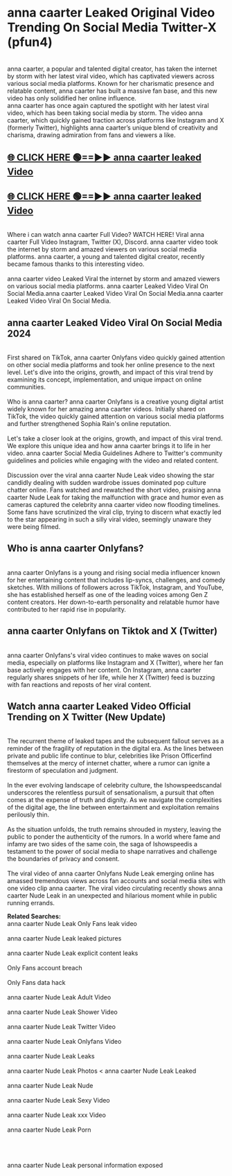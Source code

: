# anna caarter Leaked Original Video Trending On Social Media Twitter-X (pfun4)

<br>
anna caarter, a popular and talented digital creator, has taken the internet by storm with her latest viral video, which has captivated viewers across various social media platforms. Known for her charismatic presence and relatable content, anna caarter has built a massive fan base, and this new video has only solidified her online influence.
<br>
anna caarter has once again captured the spotlight with her latest viral video, which has been taking social media by storm. The video anna caarter, which quickly gained traction across platforms like Instagram and X (formerly Twitter), highlights anna caarter’s unique blend of creativity and charisma, drawing admiration from fans and viewers a like.
<br>

## [🌐 CLICK HERE 🟢==►►  anna caarter leaked Video ](https://onlyclips.site?title=anna_caarter&ref=git)

## [🌐 CLICK HERE 🟢==►►  anna caarter leaked Video ](https://onlyclips.site?title=anna_caarter&ref=git)



<br>
Where i can watch anna caarter Full Video? WATCH HERE! Viral anna caarter Full Video Instagram, Twitter (X), Discord. anna caarter video took the internet by storm and amazed viewers on various social media platforms. anna caarter, a young and talented digital creator, recently became famous thanks to this interesting video.
<br><br>
anna caarter video Leaked Viral the internet by storm and amazed viewers on various social media platforms. anna caarter Leaked Video Viral On Social Media.anna caarter Leaked Video Viral On Social Media.anna caarter Leaked Video Viral On Social Media.
<br>

<h2>anna caarter Leaked Video Viral On Social Media 2024</h2>
<br>
First shared on TikTok, anna caarter Onlyfans video quickly gained attention on other social media platforms and took her online presence to the next level. Let's dive into the origins, growth, and impact of this viral trend by examining its concept, implementation, and unique impact on online communities.
<br><br>
Who is anna caarter? anna caarter Onlyfans is a creative young digital artist widely known for her amazing anna caarter videos. Initially shared on TikTok, the video quickly gained attention on various social media platforms and further strengthened Sophia Rain's online reputation.
<br><br>
Let's take a closer look at the origins, growth, and impact of this viral trend. We explore this unique idea and how anna caarter brings it to life in her video. anna caarter Social Media Guidelines Adhere to Twitter's community guidelines and policies while engaging with the video and related content.
<br><br>
Discussion over the viral anna caarter Nude Leak video showing the star candidly dealing with sudden wardrobe issues dominated pop culture chatter online. Fans watched and rewatched the short video, praising anna caarter Nude Leak for taking the malfunction with grace and humor even as cameras captured the celebrity anna caarter video now flooding timelines. Some fans have scrutinized the viral clip, trying to discern what exactly led to the star appearing in such a silly viral video, seemingly unaware they were being filmed.
<br>

<h2>Who is anna caarter Onlyfans?</h2>
<br>
anna caarter Onlyfans is a young and rising social media influencer known for her entertaining content that includes lip-syncs, challenges, and comedy sketches. With millions of followers across TikTok, Instagram, and YouTube, she has established herself as one of the leading voices among Gen Z content creators. Her down-to-earth personality and relatable humor have contributed to her rapid rise in popularity.
<br>
<h2>anna caarter Onlyfans on Tiktok and X (Twitter)</h2>
<br>
anna caarter Onlyfans's viral video continues to make waves on social media, especially on platforms like Instagram and X (Twitter), where her fan base actively engages with her content. On Instagram, anna caarter regularly shares snippets of her life, while her X (Twitter) feed is buzzing with fan reactions and reposts of her viral content.
<br>
<h2>Watch anna caarter Leaked Video Official Trending on X Twitter (New Update)</h2>
<br>
The recurrent theme of leaked tapes and the subsequent fallout serves as a reminder of the fragility of reputation in the digital era. As the lines between private and public life continue to blur, celebrities like Prison Officerfind themselves at the mercy of internet chatter, where a rumor can ignite a firestorm of speculation and judgment.
<br><br>
In the ever evolving landscape of celebrity culture, the Ishowspeedscandal underscores the relentless pursuit of sensationalism, a pursuit that often comes at the expense of truth and dignity. As we navigate the complexities of the digital age, the line between entertainment and exploitation remains perilously thin.
<br><br>
As the situation unfolds, the truth remains shrouded in mystery, leaving the public to ponder the authenticity of the rumors. In a world where fame and infamy are two sides of the same coin, the saga of Ishowspeedis a testament to the power of social media to shape narratives and challenge the boundaries of privacy and consent.
<br><br>
The viral video of anna caarter Onlyfans Nude Leak emerging online has amassed tremendous views across fan accounts and social media sites with one video clip anna caarter. The viral video circulating recently shows anna caarter Nude Leak in an unexpected and hilarious moment while in public running errands.
<br>

<strong>Related Searches:</strong>
<br>
anna caarter Nude Leak Only Fans leak video
<br><br>
anna caarter Nude Leak leaked pictures
<br><br>
anna caarter Nude Leak explicit content leaks
<br><br>
Only Fans account breach
<br><br>
Only Fans data hack
<br><br>
anna caarter Nude Leak Adult Video
<br><br>
anna caarter Nude Leak Shower Video
<br><br>
anna caarter Nude Leak Twitter Video
<br><br>
anna caarter Nude Leak Onlyfans Video
<br><br>
anna caarter Nude Leak Leaks
<br><br>
anna caarter Nude Leak Photos
<
anna caarter Nude Leak Leaked
<br><br>
anna caarter Nude Leak Nude
<br><br>
anna caarter Nude Leak Sexy Video
<br><br>
anna caarter Nude Leak xxx Video
<br><br>
anna caarter Nude Leak Porn
<br><br>

<br><br>
anna caarter Nude Leak personal information exposed
